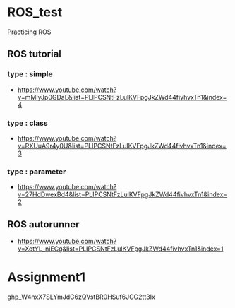# ROS_test
Practicing ROS

## ROS tutorial

### type : simple
  * <https://www.youtube.com/watch?v=mMIyJp0GDaE&list=PLIPCSNtFzLulKVFpgJkZWd44fivhvxTn1&index=4>

### type : class
  * <https://www.youtube.com/watch?v=RXUuA9r4y0U&list=PLIPCSNtFzLulKVFpgJkZWd44fivhvxTn1&index=3>

### type : parameter
  * <https://www.youtube.com/watch?v=27HdDwexBd4&list=PLIPCSNtFzLulKVFpgJkZWd44fivhvxTn1&index=2>

## ROS autorunner
  * <https://www.youtube.com/watch?v=XotYL_niECg&list=PLIPCSNtFzLulKVFpgJkZWd44fivhvxTn1&index=1>

# Assignment1
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
